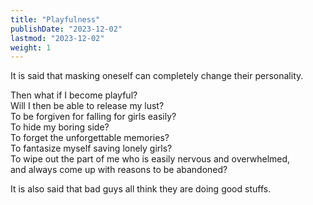```yaml
---
title: "Playfulness"
publishDate: "2023-12-02"
lastmod: "2023-12-02"
weight: 1
---
```


It is said that masking oneself can completely change their personality.<br/>

Then what if I become playful?<br/>
Will I then be able to release my lust?<br/>
To be forgiven for falling for girls easily?<br/>
To hide my boring side?<br/>
To forget the unforgettable memories?<br/>
To fantasize myself saving lonely girls?<br/>
To wipe out the part of me who is easily nervous and overwhelmed,<br/>
and always come up with reasons to be abandoned?<br/>

It is also said that bad guys all think they are doing good stuffs.<br/>

